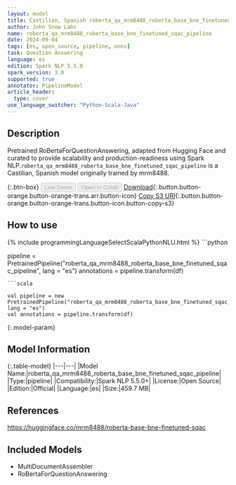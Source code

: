 ```yaml
---
layout: model
title: Castilian, Spanish roberta_qa_mrm8488_roberta_base_bne_finetuned_sqac_pipeline pipeline RoBertaForQuestionAnswering from mrm8488
author: John Snow Labs
name: roberta_qa_mrm8488_roberta_base_bne_finetuned_sqac_pipeline
date: 2024-09-04
tags: [es, open_source, pipeline, onnx]
task: Question Answering
language: es
edition: Spark NLP 5.5.0
spark_version: 3.0
supported: true
annotator: PipelineModel
article_header:
  type: cover
use_language_switcher: "Python-Scala-Java"
---
```


## Description

Pretrained RoBertaForQuestionAnswering, adapted from Hugging Face and curated to provide scalability and production-readiness using Spark NLP.`roberta_qa_mrm8488_roberta_base_bne_finetuned_sqac_pipeline` is a Castilian, Spanish model originally trained by mrm8488.

{:.btn-box}
<button class="button button-orange" disabled>Live Demo</button>
<button class="button button-orange" disabled>Open in Colab</button>
[Download](https://s3.amazonaws.com/auxdata.johnsnowlabs.com/public/models/roberta_qa_mrm8488_roberta_base_bne_finetuned_sqac_pipeline_es_5.5.0_3.0_1725450811408.zip){:.button.button-orange.button-orange-trans.arr.button-icon}
[Copy S3 URI](s3://auxdata.johnsnowlabs.com/public/models/roberta_qa_mrm8488_roberta_base_bne_finetuned_sqac_pipeline_es_5.5.0_3.0_1725450811408.zip){:.button.button-orange.button-orange-trans.button-icon.button-copy-s3}

## How to use



<div class="tabs-box" markdown="1">
{% include programmingLanguageSelectScalaPythonNLU.html %}
```python

pipeline = PretrainedPipeline("roberta_qa_mrm8488_roberta_base_bne_finetuned_sqac_pipeline", lang = "es")
annotations =  pipeline.transform(df)   

```
```scala

val pipeline = new PretrainedPipeline("roberta_qa_mrm8488_roberta_base_bne_finetuned_sqac_pipeline", lang = "es")
val annotations = pipeline.transform(df)

```
</div>

{:.model-param}
## Model Information

{:.table-model}
|---|---|
|Model Name:|roberta_qa_mrm8488_roberta_base_bne_finetuned_sqac_pipeline|
|Type:|pipeline|
|Compatibility:|Spark NLP 5.5.0+|
|License:|Open Source|
|Edition:|Official|
|Language:|es|
|Size:|459.7 MB|

## References

https://huggingface.co/mrm8488/roberta-base-bne-finetuned-sqac

## Included Models

- MultiDocumentAssembler
- RoBertaForQuestionAnswering
